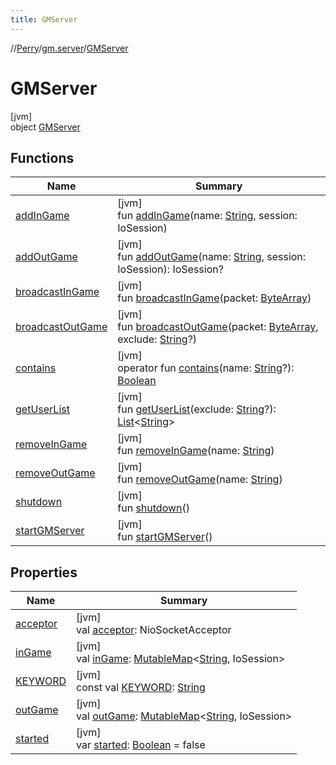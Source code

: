 ```yaml
---
title: GMServer
---
```

//[Perry](../../../index.html)/[gm.server](../index.html)/[GMServer](index.html)



# GMServer



[jvm]\
object [GMServer](index.html)



## Functions


| Name | Summary |
|---|---|
| [addInGame](add-in-game.html) | [jvm]<br>fun [addInGame](add-in-game.html)(name: [String](https://kotlinlang.org/api/latest/jvm/stdlib/kotlin/-string/index.html), session: IoSession) |
| [addOutGame](add-out-game.html) | [jvm]<br>fun [addOutGame](add-out-game.html)(name: [String](https://kotlinlang.org/api/latest/jvm/stdlib/kotlin/-string/index.html), session: IoSession): IoSession? |
| [broadcastInGame](broadcast-in-game.html) | [jvm]<br>fun [broadcastInGame](broadcast-in-game.html)(packet: [ByteArray](https://kotlinlang.org/api/latest/jvm/stdlib/kotlin/-byte-array/index.html)) |
| [broadcastOutGame](broadcast-out-game.html) | [jvm]<br>fun [broadcastOutGame](broadcast-out-game.html)(packet: [ByteArray](https://kotlinlang.org/api/latest/jvm/stdlib/kotlin/-byte-array/index.html), exclude: [String](https://kotlinlang.org/api/latest/jvm/stdlib/kotlin/-string/index.html)?) |
| [contains](contains.html) | [jvm]<br>operator fun [contains](contains.html)(name: [String](https://kotlinlang.org/api/latest/jvm/stdlib/kotlin/-string/index.html)?): [Boolean](https://kotlinlang.org/api/latest/jvm/stdlib/kotlin/-boolean/index.html) |
| [getUserList](get-user-list.html) | [jvm]<br>fun [getUserList](get-user-list.html)(exclude: [String](https://kotlinlang.org/api/latest/jvm/stdlib/kotlin/-string/index.html)?): [List](https://kotlinlang.org/api/latest/jvm/stdlib/kotlin.collections/-list/index.html)<[String](https://kotlinlang.org/api/latest/jvm/stdlib/kotlin/-string/index.html)> |
| [removeInGame](remove-in-game.html) | [jvm]<br>fun [removeInGame](remove-in-game.html)(name: [String](https://kotlinlang.org/api/latest/jvm/stdlib/kotlin/-string/index.html)) |
| [removeOutGame](remove-out-game.html) | [jvm]<br>fun [removeOutGame](remove-out-game.html)(name: [String](https://kotlinlang.org/api/latest/jvm/stdlib/kotlin/-string/index.html)) |
| [shutdown](shutdown.html) | [jvm]<br>fun [shutdown](shutdown.html)() |
| [startGMServer](start-g-m-server.html) | [jvm]<br>fun [startGMServer](start-g-m-server.html)() |


## Properties


| Name | Summary |
|---|---|
| [acceptor](acceptor.html) | [jvm]<br>val [acceptor](acceptor.html): NioSocketAcceptor |
| [inGame](in-game.html) | [jvm]<br>val [inGame](in-game.html): [MutableMap](https://kotlinlang.org/api/latest/jvm/stdlib/kotlin.collections/-mutable-map/index.html)<[String](https://kotlinlang.org/api/latest/jvm/stdlib/kotlin/-string/index.html), IoSession> |
| [KEYWORD](-k-e-y-w-o-r-d.html) | [jvm]<br>const val [KEYWORD](-k-e-y-w-o-r-d.html): [String](https://kotlinlang.org/api/latest/jvm/stdlib/kotlin/-string/index.html) |
| [outGame](out-game.html) | [jvm]<br>val [outGame](out-game.html): [MutableMap](https://kotlinlang.org/api/latest/jvm/stdlib/kotlin.collections/-mutable-map/index.html)<[String](https://kotlinlang.org/api/latest/jvm/stdlib/kotlin/-string/index.html), IoSession> |
| [started](started.html) | [jvm]<br>var [started](started.html): [Boolean](https://kotlinlang.org/api/latest/jvm/stdlib/kotlin/-boolean/index.html) = false |

